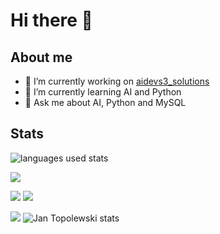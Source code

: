 # Hi there 👋

## About me

- 🔭 I’m currently working on [aidevs3_solutions](https://github.com/JanTopolewski/aidevs3_solutions)
- 🌱 I’m currently learning AI and Python
- 💬 Ask me about AI, Python and MySQL

## Stats
<img src="https://github-readme-stats.vercel.app/api/top-langs/?username=JanTopolewski&layout=compact&theme=github_dark" alt="languages used stats"/>


![](https://github-profile-summary-cards.vercel.app/api/cards/profile-details?username=JanTopolewski&theme=github_dark)

![](https://github-profile-summary-cards.vercel.app/api/cards/stats?username=JanTopolewski&theme=github_dark)
![](https://github-profile-summary-cards.vercel.app/api/cards/productive-time?username=JanTopolewski&theme=github_dark)

![](https://github-profile-summary-cards.vercel.app/api/cards/most-commit-language?username=JanTopolewski&theme=github_dark)
<img src="https://github-readme-stats.vercel.app/api?username=JanTopolewski&show_icons=true&theme=dark&title_color=ffffff&text_color=ebebeb&hide_border=true&locale=en" alt="Jan Topolewski stats"/>
